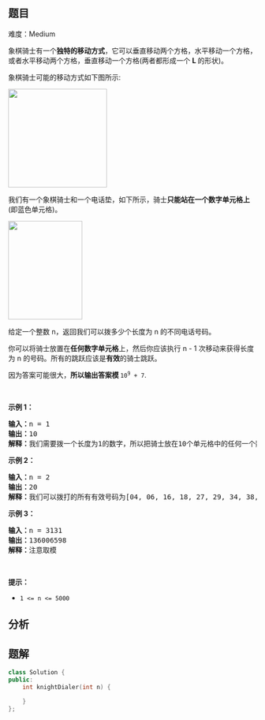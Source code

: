 
## 题目
难度：Medium
<p>象棋骑士有一个<strong>独特的移动方式</strong>，它可以垂直移动两个方格，水平移动一个方格，或者水平移动两个方格，垂直移动一个方格(两者都形成一个&nbsp;<strong>L&nbsp;</strong>的形状)。</p>

<p>象棋骑士可能的移动方式如下图所示:</p>

<p><img alt="" src="https://assets.leetcode.com/uploads/2020/08/18/chess.jpg" style="height: 200px; width: 200px;" /></p>

<p>我们有一个象棋骑士和一个电话垫，如下所示，骑士<strong>只能站在一个数字单元格上</strong>(即蓝色单元格)。</p>

<p><img alt="" src="https://assets.leetcode.com/uploads/2020/08/18/phone.jpg" style="height: 200px; width: 150px;" /></p>

<p>给定一个整数 n，返回我们可以拨多少个长度为 n 的不同电话号码。</p>

<p>你可以将骑士放置在<strong>任何数字单元格</strong>上，然后你应该执行 n - 1 次移动来获得长度为 n 的号码。所有的跳跃应该是<strong>有效</strong>的骑士跳跃。</p>

<p>因为答案可能很大，<strong>所以输出答案模&nbsp;</strong><code>10<sup>9</sup>&nbsp;+ 7</code>.</p>

<p>&nbsp;</p>

<ul>
</ul>

<p><strong>示例 1：</strong></p>

<pre>
<strong>输入：</strong>n = 1
<strong>输出：</strong>10
<strong>解释：</strong>我们需要拨一个长度为1的数字，所以把骑士放在10个单元格中的任何一个数字单元格上都能满足条件。
</pre>

<p><strong>示例 2：</strong></p>

<pre>
<strong>输入：</strong>n = 2
<strong>输出：</strong>20
<strong>解释：</strong>我们可以拨打的所有有效号码为[04, 06, 16, 18, 27, 29, 34, 38, 40, 43, 49, 60, 61, 67, 72, 76, 81, 83, 92, 94]
</pre>

<p><strong>示例 3：</strong></p>

<pre>
<strong>输入：</strong>n = 3131
<strong>输出：</strong>136006598
<strong>解释：</strong>注意取模
</pre>

<p>&nbsp;</p>

<p><strong>提示：</strong></p>

<ul>
	<li><code>1 &lt;= n &lt;= 5000</code></li>
</ul>

## 分析

## 题解
```cpp
class Solution {
public:
    int knightDialer(int n) {

    }
};
```
